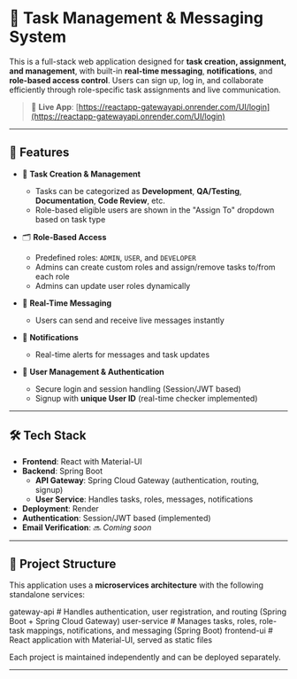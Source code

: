# 🚀 Task Management & Messaging System

This is a full-stack web application designed for **task creation, assignment, and management**, with built-in **real-time messaging**, **notifications**, and **role-based access control**. Users can sign up, log in, and collaborate efficiently through role-specific task assignments and live communication.

> 🔗 **Live App**: [https://reactapp-gatewayapi.onrender.com/UI/login](https://reactapp-gatewayapi.onrender.com/UI/login)

---

## 📌 Features

- 📝 **Task Creation & Management**
  - Tasks can be categorized as **Development**, **QA/Testing**, **Documentation**, **Code Review**, etc.
  - Role-based eligible users are shown in the "Assign To" dropdown based on task type

- 🗂️ **Role-Based Access**
  - Predefined roles: `ADMIN`, `USER`, and `DEVELOPER`
  - Admins can create custom roles and assign/remove tasks to/from each role
  - Admins can update user roles dynamically

- 💬 **Real-Time Messaging**
  - Users can send and receive live messages instantly

- 🔔 **Notifications**
  - Real-time alerts for messages and task updates

- 👤 **User Management & Authentication**
  - Secure login and session handling (Session/JWT based)
  - Signup with **unique User ID** (real-time checker implemented)

---

## 🛠 Tech Stack

- **Frontend**: React with Material-UI
- **Backend**: Spring Boot
  - **API Gateway**: Spring Cloud Gateway (authentication, routing, signup)
  - **User Service**: Handles tasks, roles, messages, notifications
- **Deployment**: Render
- **Authentication**: Session/JWT based (implemented)
- **Email Verification**: 🔜 *Coming soon*

---

## 📁 Project Structure

This application uses a **microservices architecture** with the following standalone services:

gateway-api # Handles authentication, user registration, and routing (Spring Boot + Spring Cloud Gateway)
user-service # Manages tasks, roles, role-task mappings, notifications, and messaging (Spring Boot)
frontend-ui # React application with Material-UI, served as static files

Each project is maintained independently and can be deployed separately.

---